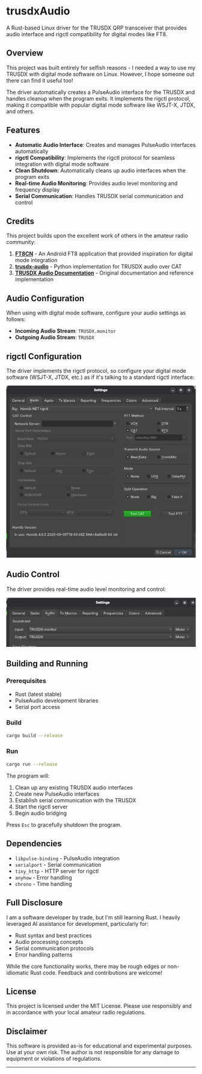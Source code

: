 # trusdxAudio

A Rust-based Linux driver for the TRUSDX QRP transceiver that provides audio interface and rigctl compatibility for digital modes like FT8.

## Overview

This project was built entirely for selfish reasons - I needed a way to use my TRUSDX with digital mode software on Linux. However, I hope someone out there can find it useful too!

The driver automatically creates a PulseAudio interface for the TRUSDX and handles cleanup when the program exits. It implements the rigctl protocol, making it compatible with popular digital mode software like WSJT-X, JTDX, and others.

## Features

- **Automatic Audio Interface**: Creates and manages PulseAudio interfaces automatically
- **rigctl Compatibility**: Implements the rigctl protocol for seamless integration with digital mode software
- **Clean Shutdown**: Automatically cleans up audio interfaces when the program exits
- **Real-time Audio Monitoring**: Provides audio level monitoring and frequency display
- **Serial Communication**: Handles TRUSDX serial communication and control

## Credits

This project builds upon the excellent work of others in the amateur radio community:

1. **[FT8CN](https://github.com/N0BOY/FT8CN)** - An Android FT8 application that provided inspiration for digital mode integration
2. **[trusdx-audio](https://github.com/olgierd/trusdx-audio)** - Python implementation for TRUSDX audio over CAT
3. **[TRUSDX Audio Documentation](https://dl2man.de/wp-content/uploads/2022/01/wp.php/trusdx-audio.zip)** - Original documentation and reference implementation

## Audio Configuration

When using with digital mode software, configure your audio settings as follows:

- **Incoming Audio Stream**: `TRUSDX.monitor`
- **Outgoing Audio Stream**: `TRUSDX`

## rigctl Configuration

The driver implements the rigctl protocol, so configure your digital mode software (WSJT-X, JTDX, etc.) as if it's talking to a standard rigctl interface:

![Radio Control Configuration](images/RadioControl.png)

## Audio Control

The driver provides real-time audio level monitoring and control:

![Audio Control Interface](images/AudioControl.png)

## Building and Running

### Prerequisites

- Rust (latest stable)
- PulseAudio development libraries
- Serial port access

### Build

```bash
cargo build --release
```

### Run

```bash
cargo run --release
```

The program will:
1. Clean up any existing TRUSDX audio interfaces
2. Create new PulseAudio interfaces
3. Establish serial communication with the TRUSDX
4. Start the rigctl server
5. Begin audio bridging

Press `Esc` to gracefully shutdown the program.

## Dependencies

- `libpulse-binding` - PulseAudio integration
- `serialport` - Serial communication
- `tiny_http` - HTTP server for rigctl
- `anyhow` - Error handling
- `chrono` - Time handling

## Full Disclosure

I am a software developer by trade, but I'm still learning Rust. I heavily leveraged AI assistance for development, particularly for:
- Rust syntax and best practices
- Audio processing concepts
- Serial communication protocols
- Error handling patterns

While the core functionality works, there may be rough edges or non-idiomatic Rust code. Feedback and contributions are welcome!

## License

This project is licensed under the MIT License. Please use responsibly and in accordance with your local amateur radio regulations.

## Disclaimer

This software is provided as-is for educational and experimental purposes. Use at your own risk. The author is not responsible for any damage to equipment or violations of regulations.

---

